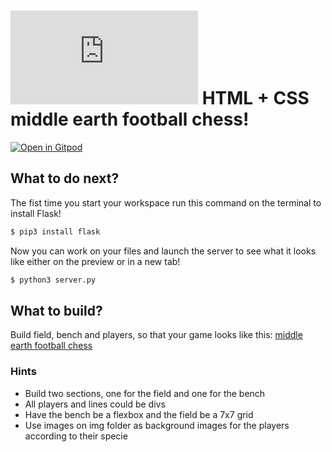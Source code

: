 # ![4Geeks Logo](http://assets.breatheco.de/apis/img/images.php?blob&random&cat=icon&tags=4geeks,16) HTML + CSS middle earth football chess!

[![Open in Gitpod](https://gitpod.io/button/open-in-gitpod.svg)](https://gitpod.io#https://github.com/ernestomedinam/middle-earth-football-chess.git)

## What to do next?

The fist time you start your workspace run this command on the terminal to install Flask!

```sh
$ pip3 install flask
```

Now you can work on your files and launch the server to see what it looks like either on the preview or in a new tab!

```sh
$ python3 server.py
```

## What to build?

Build field, bench and players, so that your game looks like this: [middle earth football chess](http://tinyurl.com/yb8f7kel)

### Hints
- Build two sections, one for the field and one for the bench
- All players and lines could be divs
- Have the bench be a flexbox and the field be a 7x7 grid
- Use images on img folder as background images for the players according to their specie
